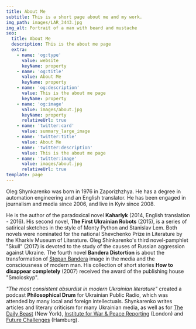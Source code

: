 ```yaml
---
title: About Me
subtitle: This is a short page about me and my work.
img_path: images/LAR_3443.jpg
img_alt: Portrait of a man with beard and mustache
seo:
  title: About Me
  description: This is the about me page
  extra:
    - name: 'og:type'
      value: website
      keyName: property
    - name: 'og:title'
      value: About Me
      keyName: property
    - name: 'og:description'
      value: This is the about me page
      keyName: property
    - name: 'og:image'
      value: images/about.jpg
      keyName: property
      relativeUrl: true
    - name: 'twitter:card'
      value: summary_large_image
    - name: 'twitter:title'
      value: About Me
    - name: 'twitter:description'
      value: This is the about me page
    - name: 'twitter:image'
      value: images/about.jpg
      relativeUrl: true
template: page
---
```

Oleg Shynkarenko was born in 1976 in Zaporizhzhya. He has a degree in automation engineering and an English translator. He has been engaged in journalism and media since 2006, and live in Kyiv since 2008.

He is the author of the paradoxical novel **Kaharlyk** (2014, English translation - 2016). His second novel, **The First Ukrainian Robots** (2015), is a series of satirical sketches in the style of Monty Python and Stanislav Lem. Both novels were nominated for the national Shevchenko Prize in Literature by the Kharkiv Museum of Literature. Oleg Shinkarenko's third novel-pamphlet "Skull" (2017) is devoted to the study of the causes of Russian aggression against Ukraine. The fourth novel **Bandera Distortion** is about the transformation of [Stepan Bandera](https://en.wikipedia.org/wiki/Stepan_Bandera) image in the media and the consciousness of modern man. His collection of short stories **How to disappear completely** (2007) received the award of the publishing house "Smoloskyp".

*"The most consistent absurdist in modern Ukrainian literature"* created a podcast **Philosophical Drum** for Ukrainian Public Radio, which was attended by many local and foreign intellectuals. Shynkarenko writes articles and literary criticism for many Ukrainian media, as well as for [The Daily Beast](https://www.thedailybeast.com/author/oleg-shynkarenko) (New York), [Institute for War & Peace Reporting](https://iwpr.net/about/people/oleg-shynkarenko) (London) and [Future Challenges](https://blog.futurechallenges.org/local/author/oleg-shynkarenko/) (Hamburg). 
